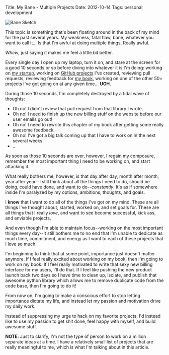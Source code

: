 Title: My Bane - Multiple Projects
Date: 2012-10-14
Tags: personal development


![Bane Sketch][]


This topic is something that's been floating around in the back of my mind for
the past several years.  My weakness, fatal flaw, bane, whatever you want to
call it...  Is that I'm awful at doing multiple things.  Really awful.

*Whew*, just saying it makes me feel a little bit better.

Every single day I open up my laptop, turn it on, and stare at the screen for a
good 10 seconds or so before diving into whatever it is I'm doing: working on
[my startup][], working on [GitHub projects][] I've created, reviewing pull
requests, reviewing feedback for [my book][], working on one of the other 50+
projects I've got going on at any given time...  **UGH**.

During those 10 seconds, I'm completely destroyed by a tidal wave of thoughts:

-   Oh no!  I didn't review that pull request from that library I wrote.
-   Oh no!  I need to finish up the new billing stuff on the website before our
    user emails go out!
-   Oh no!  I need to rewrite this chapter of my book after getting some really
    awesome feedback.
-   Oh no!  I've got a big talk coming up that I have to work on in the next
    several weeks.
-   ...

As soon as those 10 seconds are over, however, I regain my composure, remember
the most important thing I need to be working on, and start attacking it.

What really bothers me, however, is that day after day, month after month, year
after year--I still think about all the things I need to do, should be doing,
could have done, and want to do--*constantly*.  It's as if somewhere inside I'm
paralyzed by my options, ambitions, thoughts, and goals.

I **know** that I want to do all of the things I've got on my mind.  These are
all things I've thought about, started, worked on, and set goals for.  These
are all things that I really *love*, and want to see become successful, kick
ass, and enviable projects.

And even though I'm able to maintain focus--working on the most important
things every day--it still bothers me to no end that I'm unable to dedicate as
much time, commitment, and energy as I want to each of these projects that I
love so much.

I'm beginning to think that at some point, importance just doesn't matter
anymore.  If I feel really excited about working on my book, then I'm going to
work on my book.  If I feel really motivated to write that sexy new billing
interface for my users, I'll do that.  If I feel like pushing the new product
launch back two days so I have time to clean up, isolate, and publish that
awesome python library which allows me to remove duplicate code from the
code base, then I'm going to do it!

From now on, I'm going to make a conscious effort to stop letting importance
dictate my life, and instead let my passion and motivation drive my daily work.

Instead of suppressing my urge to hack on my favorite projects, I'd instead
like to use my passion to get shit done, feel happy with myself, and build
awesome stuff. 

**NOTE**: Just to clarify, I'm not the type of person to work on a million
separate ideas at a time.  I have a relatively small list of projects that are
really meaningful to me, which is what I'm talking about in this article.


  [Bane Sketch]: |filename|/images/2012/bane-sketch.png "Bane Sketch"
  [my startup]: https://www.opencnam.com/ "OpenCNAM"
  [GitHub projects]: https://github.com/rdegges "GitHub"
  [my book]: http://www.theherokuhackersguide.com/ "The Heroku Hacker's Guide"
